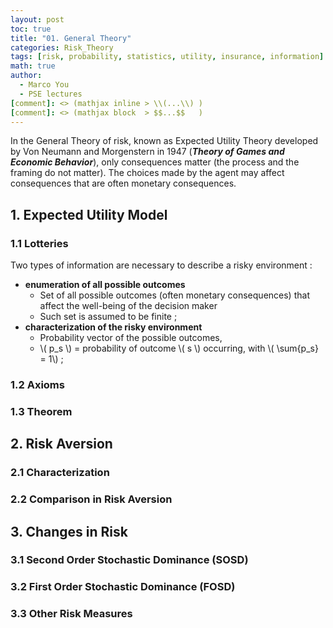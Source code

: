 ```yaml
---
layout: post
toc: true
title: "01. General Theory"
categories: Risk_Theory
tags: [risk, probability, statistics, utility, insurance, information]
math: true
author:
  - Marco You
  - PSE lectures
[comment]: <> (mathjax inline > \\(...\\) )
[comment]: <> (mathjax block  > $$...$$   )
---
```


In the General Theory of risk, known as Expected Utility Theory developed by Von Neumann and Morgenstern in 1947 (***Theory of Games and Economic Behavior***), only consequences matter (the process and the framing do not matter). The choices made by the agent may affect consequences that are often monetary consequences.

## 1. Expected Utility Model

### 1.1 Lotteries

Two types of information are necessary to describe a risky environment :

- **enumeration of all possible outcomes**
  - Set of all possible outcomes (often monetary consequences) that affect the well-being of the decision maker
  - Such set is assumed to be finite ;
- **characterization of the risky environment**
  - Probability vector of the possible outcomes,
  - \\( p_s \\) = probability of outcome \\( s \\) occurring, with \\( \sum{p_s} = 1\\) ;

### 1.2 Axioms
### 1.3 Theorem

## 2. Risk Aversion

### 2.1 Characterization
### 2.2 Comparison in Risk Aversion

## 3. Changes in Risk

### 3.1 Second Order Stochastic Dominance (SOSD)
### 3.2 First Order Stochastic Dominance (FOSD)
### 3.3 Other Risk Measures